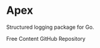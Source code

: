 # Apex

Structured logging package for Go.

<ResourceGroupTitle>Free Content</ResourceGroupTitle>
<BadgeLink colorScheme='blue' badgeText='GitHub Repository' href='https://github.com/apex/log'>GitHub Repository</BadgeLink>
